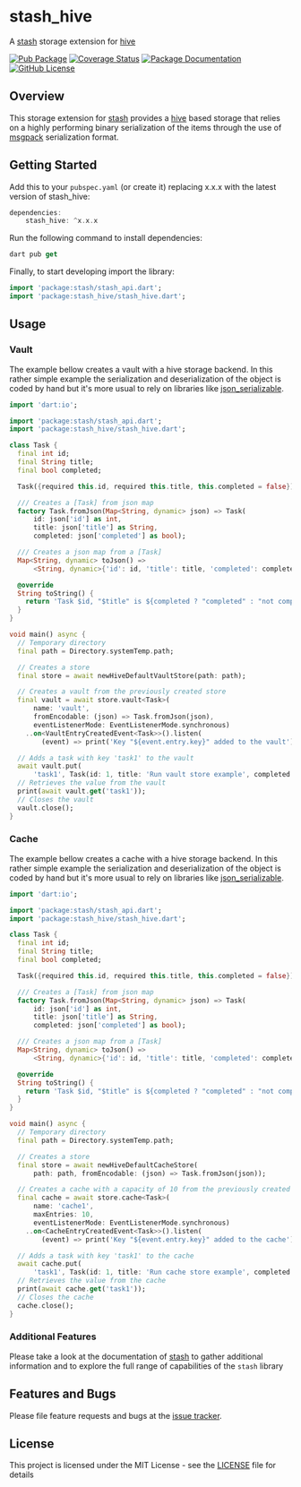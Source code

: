 # stash_hive
A [stash](https://github.com/ivoleitao/stash) storage extension for [hive](https://pub.dev/packages/hive)

[![Pub Package](https://img.shields.io/pub/v/stash_hive.svg?style=flat-square)](https://pub.dartlang.org/packages/stash_hive)
[![Coverage Status](https://codecov.io/gh/ivoleitao/stash/graph/badge.svg?flag=stash_hive)](https://codecov.io/gh/ivoleitao/stash_hive)
[![Package Documentation](https://img.shields.io/badge/doc-stash_hive-blue.svg)](https://www.dartdocs.org/documentation/stash_hive/latest)
[![GitHub License](https://img.shields.io/badge/License-MIT-yellow.svg)](https://opensource.org/licenses/MIT)

## Overview

This storage extension for [stash](https://pub.dartlang.org/packages/stash) provides a [hive](https://pub.dev/packages/hive) based storage that relies on a highly performing binary serialization of the items through the use of [msgpack](https://msgpack.org) serialization format.

## Getting Started

Add this to your `pubspec.yaml` (or create it) replacing x.x.x with the latest version of stash_hive:

```dart
dependencies:
    stash_hive: ^x.x.x
```

Run the following command to install dependencies:

```dart
dart pub get
```

Finally, to start developing import the library:

```dart
import 'package:stash/stash_api.dart';
import 'package:stash_hive/stash_hive.dart';
```

## Usage

### Vault

The example bellow creates a vault with a hive storage backend. In this rather simple example the serialization and deserialization of the object is coded by hand but it's more usual to rely on libraries like [json_serializable](https://pub.dev/packages/json_serializable). 

```dart
import 'dart:io';

import 'package:stash/stash_api.dart';
import 'package:stash_hive/stash_hive.dart';

class Task {
  final int id;
  final String title;
  final bool completed;

  Task({required this.id, required this.title, this.completed = false});

  /// Creates a [Task] from json map
  factory Task.fromJson(Map<String, dynamic> json) => Task(
      id: json['id'] as int,
      title: json['title'] as String,
      completed: json['completed'] as bool);

  /// Creates a json map from a [Task]
  Map<String, dynamic> toJson() =>
      <String, dynamic>{'id': id, 'title': title, 'completed': completed};

  @override
  String toString() {
    return 'Task $id, "$title" is ${completed ? "completed" : "not completed"}';
  }
}

void main() async {
  // Temporary directory
  final path = Directory.systemTemp.path;

  // Creates a store
  final store = await newHiveDefaultVaultStore(path: path);

  // Creates a vault from the previously created store
  final vault = await store.vault<Task>(
      name: 'vault', 
      fromEncodable: (json) => Task.fromJson(json),
      eventListenerMode: EventListenerMode.synchronous)
    ..on<VaultEntryCreatedEvent<Task>>().listen(
        (event) => print('Key "${event.entry.key}" added to the vault'));

  // Adds a task with key 'task1' to the vault
  await vault.put(
      'task1', Task(id: 1, title: 'Run vault store example', completed: true));
  // Retrieves the value from the vault
  print(await vault.get('task1'));
  // Closes the vault
  vault.close();
}
```

### Cache

The example bellow creates a cache with a hive storage backend. In this rather simple example the serialization and deserialization of the object is coded by hand but it's more usual to rely on libraries like [json_serializable](https://pub.dev/packages/json_serializable). 

```dart
import 'dart:io';

import 'package:stash/stash_api.dart';
import 'package:stash_hive/stash_hive.dart';

class Task {
  final int id;
  final String title;
  final bool completed;

  Task({required this.id, required this.title, this.completed = false});

  /// Creates a [Task] from json map
  factory Task.fromJson(Map<String, dynamic> json) => Task(
      id: json['id'] as int,
      title: json['title'] as String,
      completed: json['completed'] as bool);

  /// Creates a json map from a [Task]
  Map<String, dynamic> toJson() =>
      <String, dynamic>{'id': id, 'title': title, 'completed': completed};

  @override
  String toString() {
    return 'Task $id, "$title" is ${completed ? "completed" : "not completed"}';
  }
}

void main() async {
  // Temporary directory
  final path = Directory.systemTemp.path;

  // Creates a store
  final store = await newHiveDefaultCacheStore(
      path: path, fromEncodable: (json) => Task.fromJson(json));

  // Creates a cache with a capacity of 10 from the previously created store
  final cache = await store.cache<Task>(
      name: 'cache1',
      maxEntries: 10,
      eventListenerMode: EventListenerMode.synchronous)
    ..on<CacheEntryCreatedEvent<Task>>().listen(
        (event) => print('Key "${event.entry.key}" added to the cache'));

  // Adds a task with key 'task1' to the cache
  await cache.put(
      'task1', Task(id: 1, title: 'Run cache store example', completed: true));
  // Retrieves the value from the cache
  print(await cache.get('task1'));
  // Closes the cache
  cache.close();
}

```

### Additional Features

Please take a look at the documentation of [stash](https://pub.dartlang.org/packages/stash) to gather additional information and to explore the full range of capabilities of the `stash` library

## Features and Bugs

Please file feature requests and bugs at the [issue tracker][tracker].

[tracker]: https://github.com/ivoleitao/stash/issues/new

## License

This project is licensed under the MIT License - see the [LICENSE](https://github.com/ivoleitao/stash/blob/develop/packages/stash_hive/LICENSE) file for details